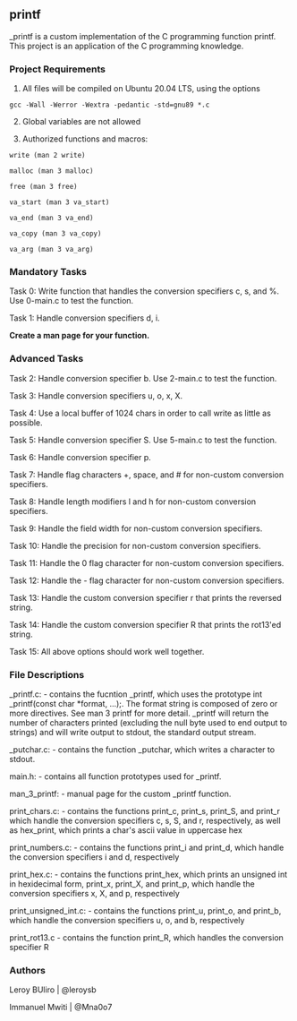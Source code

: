 ## printf

_printf is a custom implementation of the C programming function printf. This project is an application of the C programming knowledge.

### Project Requirements

1. All files will be compiled on Ubuntu 20.04 LTS, using the options

`gcc -Wall -Werror -Wextra -pedantic -std=gnu89 *.c`

2. Global variables are not allowed

3. Authorized functions and macros:

`write (man 2 write)`

`malloc (man 3 malloc)`

`free (man 3 free)`

`va_start (man 3 va_start)`

`va_end (man 3 va_end)`

`va_copy (man 3 va_copy)`

`va_arg (man 3 va_arg)`

### Mandatory Tasks

Task 0: Write function that handles the conversion specifiers c, s, and %. Use 0-main.c to test the function.

Task 1: Handle conversion specifiers d, i.

**Create a man page for your function.**
 
### Advanced Tasks

Task 2: Handle conversion specifier b. Use 2-main.c to test the function.

Task 3: Handle conversion specifiers u, o, x, X.

Task 4: Use a local buffer of 1024 chars in order to call write as little as possible.

Task 5: Handle conversion specifier S. Use 5-main.c to test the function.

Task 6: Handle conversion specifier p.

Task 7: Handle flag characters +, space, and # for non-custom conversion specifiers.

Task 8: Handle length modifiers l and h for non-custom conversion specifiers.

Task 9: Handle the field width for non-custom conversion specifiers.

Task 10: Handle the precision for non-custom conversion specifiers.

Task 11: Handle the 0 flag character for non-custom conversion specifiers.

Task 12: Handle the - flag character for non-custom conversion specifiers.

Task 13: Handle the custom conversion specifier r that prints the reversed string.

Task 14: Handle the custom conversion specifier R that prints the rot13'ed string.

Task 15: All above options should work well together.

### File Descriptions

_printf.c: - contains the fucntion _printf, which uses the prototype int _printf(const char *format, ...);. The format string is composed of zero or more directives. See man 3 printf for more detail. _printf will return the number of characters printed (excluding the null byte used to end output to strings) and will write output to stdout, the standard output stream.

_putchar.c: - contains the function _putchar, which writes a character to stdout.

main.h: - contains all function prototypes used for _printf.

man_3_printf: - manual page for the custom _printf function.

print_chars.c: - contains the functions print_c, print_s, print_S, and print_r which handle the conversion specifiers c, s, S, and r, respectively, as well as hex_print, which prints a char's ascii value in uppercase hex

print_numbers.c: - contains the functions print_i and print_d, which handle the conversion specifiers i and d, respectively

print_hex.c: - contains the functions print_hex, which prints an unsigned int in hexidecimal form, print_x, print_X, and print_p, which handle the conversion specifiers x, X, and p, respectively

print_unsigned_int.c: - contains the functions print_u, print_o, and print_b, which handle the conversion specifiers u, o, and b, respectively

print_rot13.c - contains the function print_R, which handles the conversion specifier R

### Authors

Leroy BUliro | @leroysb

Immanuel Mwiti | @Mna0o7
